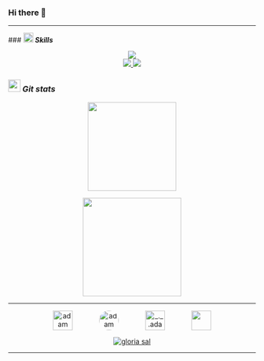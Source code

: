 ### Hi there 👋

<!--
**gloriasal/gloriasal** is a ✨ _special_ ✨ repository because its `README.md` (this file) appears on your GitHub profile.

Here are some ideas to get you started:

- 🔭 I’m currently working on ...
- 🌱 I’m currently learning ...
- 👯 I’m looking to collaborate on ...
- 🤔 I’m looking for help with ...
- 💬 Ask me about ...
- 📫 How to reach me: ...
- 😄 Pronouns: ...
- ⚡ Fun fact: ...
-->
<hr>
### <picture><img src = "https://media2.giphy.com/media/QssGEmpkyEOhBCb7e1/giphy.gif?cid=ecf05e47a0n3gi1bfqntqmob8g9aid1oyj2wr3ds3mg700bl&rid=giphy.gif" width = 20px></picture> <i><b>Skills</b></i>
<p align="center">
  <a href="https://skillicons.dev">
    <img src="https://skillicons.dev/icons?i=c,cs,net,python,django,flask,php&perline=14" />
    <br>
    <img src="https://skillicons.dev/icons?i=js,react,css,scss,html,postgresql,mysql&perline=14" />
    <img src="https://skillicons.dev/icons?i=js,react,scss,css,html,postgresql,mysql&perline=14" />
  </a>
</p>

### <img src="https://th.bing.com/th/id/R.011db7f1e14cdcefd5ed8b056f70d038?rik=NHHx7PD%2bLTi5YA&riu=http%3a%2f%2fui.trinine.net%2fwp%2fwp-content%2fuploads%2f2016%2f06%2f20160602_GraphAnimeIcon.gif&ehk=TXXGvgTPI6i%2f5xQe%2fW3mnT36hQPfIBwZcQsaKAlJWhs%3d&risl=&pid=ImgRaw&r=0" width="25"><i><b>&nbsp;Git stats</b></i>
<p align="center">
  <a href="https://github.com/gloriasal">
    <img height="180em"  src="https://github-readme-stats.vercel.app/api/top-langs/?username=tanonileandro&layout=compact&langs_count=10&theme=dark&hide_border=true&hide_title=True"/>
  </a>
</p>
	
<p align="center">
 <a href="https://github.com/gloriasal">
  <img height="200em" src="https://github-profile-summary-cards.vercel.app/api/cards/profile-details?username=gloriasal&theme=dark&hide_border=true&hide_title=True"/>
 </a>
</p>
<hr>
<p align="center">
  <a href="https://www.linkedin.com/in/franco-garcia-13ba53155/" target="blank"><img align="center"
      src="https://img.icons8.com/fluency/48/000000/linkedin.png"
      alt="adam pithewan" height="40" style="margin-right: 50px;"/></a>
  <a href="https://www.facebook.com/francoexequiel.garcia/" target="blank"><img align="center"
      src="https://img.icons8.com/fluency/48/000000/facebook.png"
      alt="adam pithen wala" height="40" style="margin-right: 50px; border-radius: 30px;"/></a>
  <a href="https://www.instagram.com/franco.garcia1/" target="blank"><img align="center"
      src="https://img.icons8.com/fluency/48/000000/instagram-new.png"
      alt="_._.adam._" height="40" style="margin-right: 50px;"/></a>
  <a href = "mailto: francoexequiel.garcia150@gmail.com"><img align="center" src="https://img.icons8.com/fluency/48/000000/apple-mail.png" height="40"/></a>
</p>
<p align="center">
	<a href="https://github.com/gloriasal">
		<img src="https://komarev.com/ghpvc/?username=tanonileandro&label=Profile%20views&color=0e75b6&style=flat" alt="gloria sal" />
	</a>
</p>
<hr>
